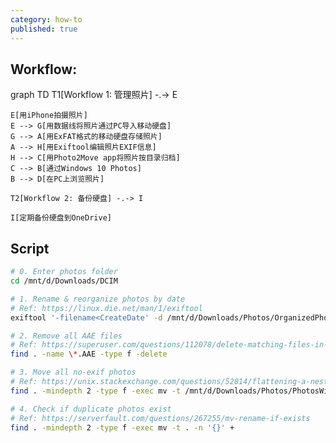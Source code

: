 ```yaml
---
category: how-to
published: true
---
```


## Workflow:

<div class="mermaid">
    graph TD
    T1[Workflow 1: 管理照片] -.-> E

    E[用iPhone拍摄照片]
    E --> G[用数据线将照片通过PC导入移动硬盘]
    G --> A[用ExFAT格式的移动硬盘存储照片]
    A --> H[用Exiftool编辑照片EXIF信息]
    H --> C[用Photo2Move app将照片按目录归档]
    C --> B[通过Windows 10 Photos]
    B --> D[在PC上浏览照片]

    T2[Workflow 2: 备份硬盘] -.-> I

    I[定期备份硬盘到OneDrive]

</div>

## Script

```bash
# 0. Enter photos folder
cd /mnt/d/Downloads/DCIM

# 1. Rename & reorganize photos by date
# Ref: https://linux.die.net/man/1/exiftool
exiftool '-filename<CreateDate' -d /mnt/d/Downloads/Photos/OrganizedPhotos/%Y/%Y_%m/%Y_%m_%d/%Y-%m-%d_%H%M%S%%-c.%%le -r .

# 2. Remove all AAE files
# Ref: https://superuser.com/questions/112078/delete-matching-files-in-all-subdirectories
find . -name \*.AAE -type f -delete

# 3. Move all no-exif photos
# Ref: https://unix.stackexchange.com/questions/52814/flattening-a-nested-directory
find . -mindepth 2 -type f -exec mv -t /mnt/d/Downloads/Photos/PhotosWithoutEXIFDates -n '{}' +

# 4. Check if duplicate photos exist
# Ref: https://serverfault.com/questions/267255/mv-rename-if-exists
find . -mindepth 2 -type f -exec mv -t . -n '{}' +
```
